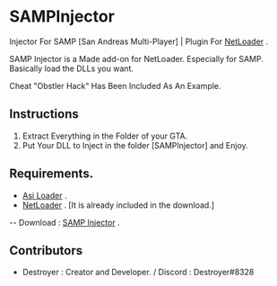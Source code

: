 # SAMPInjector
Injector For SAMP [San Andreas Multi-Player] | Plugin For [NetLoader](https://github.com/DestroyerDarkNess/NetLoader) .

SAMP Injector is a Made add-on for NetLoader. 
Especially for SAMP. Basically load the DLLs you want.

Cheat "Obstler Hack" Has Been Included As An Example.

## Instructions

1) Extract Everything in the Folder of your GTA.
2) Put Your DLL to Inject in the folder [SAMPInjector] and Enjoy.

## Requirements.

 - [Asi Loader](https://www.gtagarage.com/mods/show.php?id=8321) .
 - [NetLoader](https://github.com/DestroyerDarkNess/NetLoader) . [It is already included in the download.]


-- Download : [SAMP Injector](https://github.com/DestroyerDarkNess/SAMPInjector/releases/download/SAMP_Injector/SAMPInjector.zip) . 

## Contributors
- Destroyer : Creator and Developer.  / Discord : Destroyer#8328 
